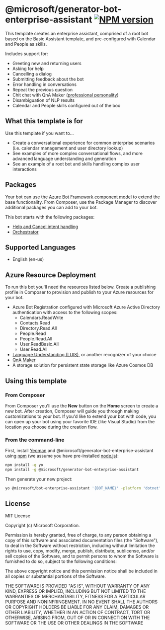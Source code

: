 # @microsoft/generator-bot-enterprise-assistant [![NPM version][npm-image]][npm-url]

This template creates an enterprise assistant, comprised of a root bot based on the Basic Assistant template, and pre-configured with Calendar and People as skills.

Includes support for:

- Greeting new and returning users
- Asking for help
- Cancelling a dialog
- Submitting feedback about the bot
- Error handling in conversations
- Repeat the previous question
- Chit chat with QnA Maker ([professional personality](https://docs.microsoft.com/en-us/azure/cognitive-services/qnamaker/how-to/chit-chat-knowledge-base?tabs=v1))
- Disambiguation of NLP results
- Calendar and People skills configured out of the box

## What this template is for

Use this template if you want to...

- Create a conversational experience for common enterprise scenarios (i.e. calendar management and user directory lookup)
- See examples of more complex conversational flows, and more advanced language understanding and generation
- See an example of a root bot and skills handling complex user interactions

## Packages

Your bot can use the [Azure Bot Framework component model](https://aka.ms/ComponentTemplateDocumentation) to extend the base functionality. From Composer, use the Package Manager to discover additional packages you can add to your bot.

This bot starts with the following packages:

- [Help and Cancel intent handling](https://www.nuget.org/packages/Microsoft.Bot.Components.HelpAndCancel/)
- [Orchestrator](https://www.nuget.org/packages/Microsoft.Bot.Builder.AI.Orchestrator/)

## Supported Languages

- English (en-us)

## Azure Resource Deployment

To run this bot you'll need the resources listed below. Create a publishing profile in Composer to provision and publish to your Azure resources for your bot.

- Azure Bot Registration configured with Microsoft Azure Active Directory authentication with access to the following scopes:
    - Calendars.ReadWrite
    - Contacts.Read
    - Directory.Read.All
    - People.Read
    - People.Read.All
    - User.ReadBasic.All
    - User.Read.All
- [Language Understanding (LUIS)][luis], or another recognizer of your choice
- [QnA Maker](https://docs.microsoft.com/en-us/azure/cognitive-services/qnamaker/overview/overview)
- A storage solution for persistent state storage like Azure Cosmos DB

## Using this template

### From Composer

From Composer you'll use the **New** button on the **Home** screen to create a new bot. After creation, Composer will guide you through making customizations to your bot. If you'd like to extend your bot with code, you can open up your bot using your favorite IDE (like Visual Studio) from the location you choose during the creation flow.

### From the command-line

First, install [Yeoman][yeoman] and @microsoft/generator-bot-enterprise-assistant using [npm][npm] (we assume you have pre-installed [node.js][nodejs]):

```bash
npm install -g yo
npm install -g @microsoft/generator-bot-enterprise-assistant
```

Then generate your new project:

```bash
yo @microsoft/bot-enterprise-assistant '{BOT_NAME}' -platform 'dotnet' -integration 'webapp'
```

## License

MIT License

Copyright (c) Microsoft Corporation.

Permission is hereby granted, free of charge, to any person obtaining a copy
of this software and associated documentation files (the "Software"), to deal
in the Software without restriction, including without limitation the rights
to use, copy, modify, merge, publish, distribute, sublicense, and/or sell
copies of the Software, and to permit persons to whom the Software is
furnished to do so, subject to the following conditions:

The above copyright notice and this permission notice shall be included in all
copies or substantial portions of the Software.

THE SOFTWARE IS PROVIDED "AS IS", WITHOUT WARRANTY OF ANY KIND, EXPRESS OR
IMPLIED, INCLUDING BUT NOT LIMITED TO THE WARRANTIES OF MERCHANTABILITY,
FITNESS FOR A PARTICULAR PURPOSE AND NONINFRINGEMENT. IN NO EVENT SHALL THE
AUTHORS OR COPYRIGHT HOLDERS BE LIABLE FOR ANY CLAIM, DAMAGES OR OTHER
LIABILITY, WHETHER IN AN ACTION OF CONTRACT, TORT OR OTHERWISE, ARISING FROM,
OUT OF OR IN CONNECTION WITH THE SOFTWARE OR THE USE OR OTHER DEALINGS IN THE
SOFTWARE

[npm-image]: https://badge.fury.io/js/%40microsoft%2Fgenerator-enterprise-assistant.svg
[npm-url]: https://www.npmjs.com/package/@microsoft/generator-bot-enterprise-assistant
[composer]: https://github.com/microsoft/botframework-composer
[yeoman]: https://yeoman.io
[npm]: https://npmjs.com
[nodejs]: https://nodejs.org/
[luis]: https://docs.microsoft.com/en-us/azure/cognitive-services/luis/what-is-luis
